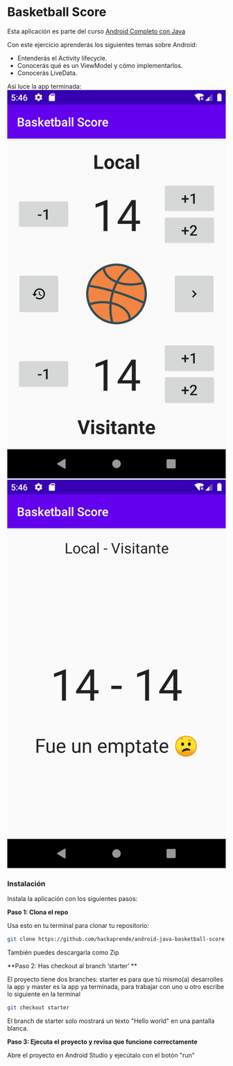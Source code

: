 # Basketball Score
Esta aplicación es parte del curso [Android Completo con Java](https://hackaprende.com/android-completo-con-java/)

Con este ejercicio aprenderás los siguientes temas sobre Android:
- Entenderás el Activity lifecycle.
- Conocerás qué es un ViewModel y cómo implementarlos.
- Conocerás LiveData.

Así luce la app terminada:
![Captura 1](screenshots/screen_1.png)
![Captura 2](screenshots/screen_2.png)

### Instalación

Instala la aplicación con los siguientes pasos:

**Paso 1: Clona el repo**

Usa esto en tu terminal para clonar tu repositorio:
```bash
git clone https://github.com/hackaprende/android-java-basketball-score.git
```
También puedes descargarla como Zip

**Paso 2: Has checkout al branch ‘starter’ **

El proyecto tiene dos branches: starter es para que tú mismo(a) desarrolles la app y master es la app ya terminada, para
trabajar con uno u otro escribe lo siguiente en la terminal
```bash
git checkout starter
```
El branch de starter solo mostrará un texto "Hello world" en una pantalla blanca.

**Paso 3: Ejecuta el proyecto y revisa que funcione correctamente**

Abre el proyecto en Android Studio y ejecútalo con el botón "run"
